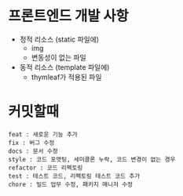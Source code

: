 # 프론트엔드 개발 사항

- 정적 리소스 (static 파일에)
  - img
  - 변동성이 없는 파일 
- 동적 리소스 (template 파일에)
  - thymleaf가 적용된 파일

# 커밋할때
```
feat : 새로운 기능 추가
fix : 버그 수정
docs : 문서 수정
style : 코드 포맷팅, 세미콜론 누락, 코드 변경이 없는 경우
refactor : 코드 리펙토링
test : 테스트 코드, 리펙토링 테스트 코드 추가
chore : 빌드 업무 수정, 패키지 매니저 수정
```